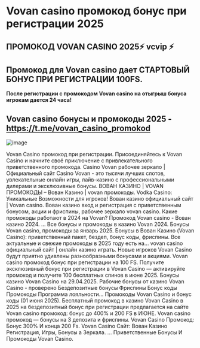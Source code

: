 # Vovan casino промокод бонус при регистрации 2025

## ПРОМОКОД VOVAN CASINO 2025⚡️ vcvip ⚡️

## Промокод для Vovan casino дает СТАРТОВЫЙ БОНУС ПРИ РЕГИСТРАЦИИ 100FS.

**После регистрации с промокодом Vovan casino на отыгрыш бонуса игрокам дается 24 часа!**

## Vovan casino бонусы и промокоды 2025 - https://t.me/vovan_casino_promokod


![image](https://github.com/user-attachments/assets/9164161d-69f3-4c9e-94ce-ece402362bfe)

Vovan Casino промокод при регистрации. Присоединяйтесь к Vovan Casino и начните своё приключение с привлекательного приветственного промокода.
Casino Vovan рабочее зеркало | Официальный сайт Casino Vovan - это тысячи лучших слотов, увлекательные онлайн игры, лайв-казино с профессиональными дилерами и эксклюзивные бонусы.
ВОВАН КАЗИНО | VOVAN ПРОМОКОДЫ – Вован Казино | vovan промокоды. Vodka Casino: Уникальные Возможности для игроков!
Вован казино официальный сайт | Vovan casino. Вован казино вход и регистрация с приветственным бонусом, акции и фриспины, рабочее зеркало vovan casino.
Какие промокоды работают в 2024 на Vovan? Промокод Vovan casino - Вован казино 2024. ... Все бонусы и промокоды в казино Vovan 2024.
Бонусы Vovan casino, промокоды за январь 2025. Бонусы в Вован Казино (Vovan Casino): приветственный пакет, бездеп, бонус коды, фриспины. Все актуальные и свежие промокоды в 2025 году есть на...
vovan casino официальный сайт | онлайн казино играть. Новые игроков Vovan Casino будут приятно удивлены разнообразными бонусами и акциями. Vovan casino промокод бонус при регистрации на 100 FS. Получите эксклюзивный бонус при регистрации в Vovan Casino — активируйте промокод и получите 100 бесплатных спинов в июне 2025.
Бонусы казино Vovan Casino на 29.04.2025. Рабочие бонусы от казино Vovan Casino - проверено Бездепозитные бонусы Фриспины Бонус коды Промокоды Программа лояльности...
Промокоды Vovan Casino и бонус коды (01 июня 2025). Бесплатный промокод в казино Vovan Casino в 2025 на бездепозитный бонус при регистрации предлагается на сайте Vovan casino промокод: бонус до 400% и 200 FS в ИЮНЕ. Vovan casino промокод — бонусы на 3 депозита и фриспины.
Vovan Casino Промокод: Бонус 300% И конца 200 Fs. Vovan Casino Сайт: Вован Казино Регистрация, Игры, Бонусы а Зеркала. ... Приветственные Бонусы И Промокоды Vovan Casino.
